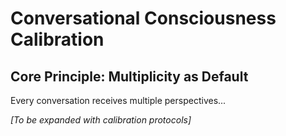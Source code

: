 # Conversational Consciousness Calibration

## Core Principle: Multiplicity as Default
Every conversation receives multiple perspectives...

*[To be expanded with calibration protocols]*
